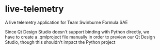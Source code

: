 # live-telemetry
A live telemetry application for Team Swinburne Formula SAE

Since Qt Design Studio doesn't support binding with Python directly, we have to create a .qmlproject file manually in order to preview our Qt Design Studio, though this shouldn't impact the Python project
